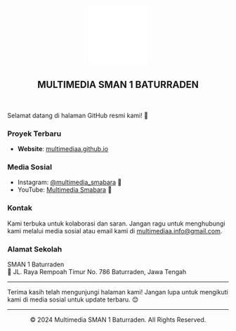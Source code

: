 <div align="center">
  <img alt="Logo Multimedia" src="Assets/img/load.GIF" width="135px" height="135px">
</div>

<h2 align="center">MULTIMEDIA SMAN 1 BATURRADEN</h2>

<br>

Selamat datang di halaman GitHub resmi kami! 🌟

### Proyek Terbaru
- **Website**: [multimediaa.github.io](https://multimediaa.github.io)

### Media Sosial
- Instagram: [@multimedia_smabara](https://www.instagram.com/multimedia_smabara) 📸
- YouTube: [Multimedia Smabara](https://www.youtube.com/@multimediasmabara7785) 🎥

### Kontak
Kami terbuka untuk kolaborasi dan saran. Jangan ragu untuk menghubungi kami melalui media sosial atau email kami di [multimediaa.info@gmail.com](mailto:multimediaa.info@gmail.com).

### Alamat Sekolah
SMAN 1 Baturraden<br>
📍 JL. Raya Rempoah Timur No. 786 Baturraden, Jawa Tengah

---

Terima kasih telah mengunjungi halaman kami! Jangan lupa untuk mengikuti kami di media sosial untuk update terbaru. 😊

---

<p align="center">
© 2024 Multimedia SMAN 1 Baturraden. All Rights Reserved.
</p>

